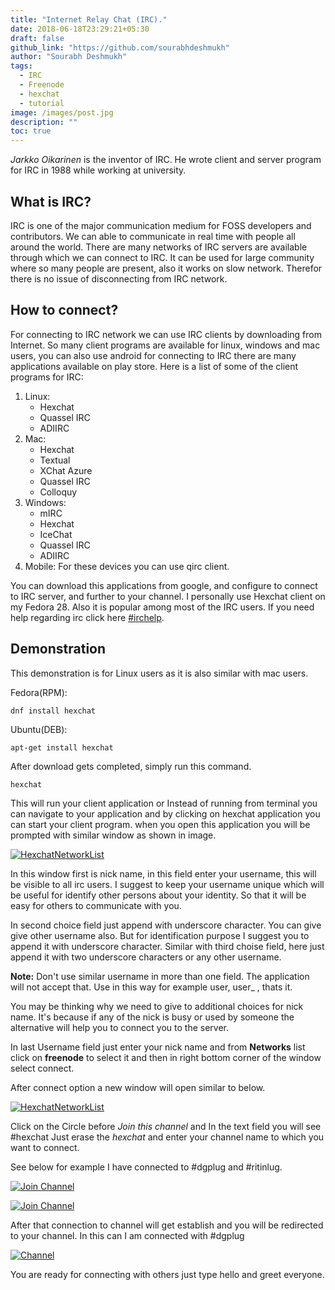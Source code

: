```yaml
---
title: "Internet Relay Chat (IRC)."
date: 2018-06-18T23:29:21+05:30
draft: false
github_link: "https://github.com/sourabhdeshmukh"
author: "Sourabh Deshmukh"
tags:
  - IRC
  - Freenode
  - hexchat
  - tutorial
image: /images/post.jpg
description: ""
toc: true
---
```


  _Jarkko Oikarinen_ is the inventor of IRC. He wrote client and server program for IRC in 1988 while working at university.

## What is IRC?

   IRC is one of the major communication medium for FOSS developers and contributors. We can able to communicate in real time with
   people all around the world. There are many networks of IRC servers are available through which we can connect to IRC. It can be
   used for large community where so many people are present, also it works on slow network. Therefor there is no issue of
   disconnecting from IRC network.
  
## How to connect?

   For connecting to IRC network we can use IRC clients by downloading from Internet. So many client programs are available for
   linux, windows and mac users, you can also use android for connecting to IRC there are many applications available on play store.
   Here is a list of some of the client programs for IRC:

   1. Linux:
       * Hexchat
       * Quassel IRC
       * ADIIRC
   2. Mac:
       * Hexchat
       * Textual
       * XChat Azure
       * Quassel IRC
       * Colloquy
   3. Windows:
       * mIRC
       * Hexchat
       * IceChat
       * Quassel IRC
       * ADIIRC
   4. Mobile:
       For these devices you can use qirc client.

   You can download this applications from google, and configure to connect to IRC server, and further to your channel. I personally
   use Hexchat client on my Fedora 28. Also it is popular among most of the IRC users.
   If you need help regarding irc click here [#irchelp](http://www.irchelp.org/).

## Demonstration

   This demonstration is for Linux users as it is also similar with mac users.

   Fedora(RPM):

    dnf install hexchat

   Ubuntu(DEB):

    apt-get install hexchat

After download gets completed, simply run this command.

    hexchat

This will run your client application or Instead of running from terminal you can navigate to your application and by clicking on hexchat application you can start your client program. when you open this application you will be prompted with similar window as shown in image.

[![HexchatNetworkList](/images/blogs/HNL.png)](/images/blogs/HNL.png)

   In this window first is nick name, in this field enter your username, this will be visible to all irc users. I suggest to keep your username unique which will be useful for identify other persons about your identity. So that it will be easy for others to  communicate with you.

   In second choice field just append with underscore character. You can give give other username also. But for identification purpose I suggest you to append it with underscore character. Similar with third choise field, here just append it with two underscore characters or any other username.

   **Note:** Don't use similar username in more than one field. The application will not accept that. Use in this way for example user, user_ , thats it.

   You may be thinking why we need to give to additional choices for nick name. It's because if any of the nick is busy or used by someone the alternative will help you to connect you to the server.

   In last Username field just enter your nick name and from **Networks** list click on **freenode** to select it and then in right bottom corner of the window select connect.

   After connect option a new window will open similar to below.

[![HexchatNetworkList](/images/blogs/hex.png)](/images/blogs/hex.png)

Click on the Circle before _Join this channel_ and In the text field you will see #hexchat Just erase the _hexchat_ and enter your channel name to which you want to connect.

See below for example I have connected to #dgplug and #ritinlug.

[![Join Channel](/images/blogs/hex2.png)](/images/blogs/hex2.png)

[![Join Channel](/images/blogs/hex1.png)](/images/blogs/hex1.png)

After that connection to channel will get establish and you will be redirected to your channel. In this can I am connected with #dgplug

[![Channel](/images/blogs/sourabhex.png)](/images/blogs/sourabhex.png)

You are ready for connecting with others just type hello and greet everyone.
